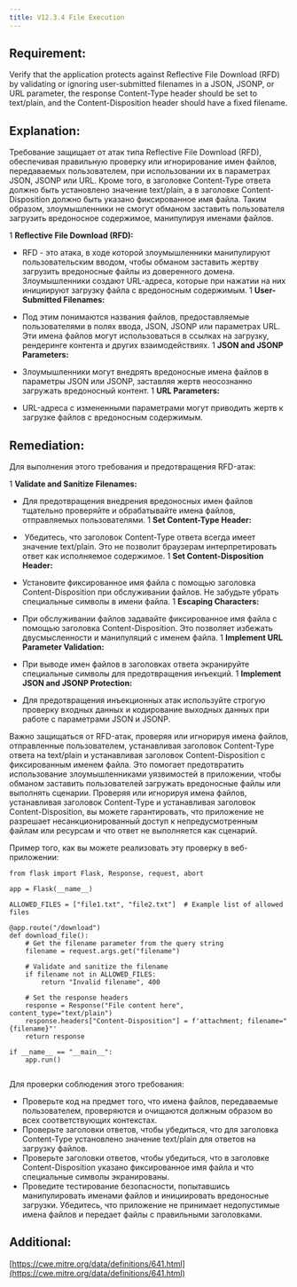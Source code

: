 ```yaml
---
title: V12.3.4 File Execution
---
```




## Requirement:

Verify that the application protects against Reflective File Download (RFD) by validating or ignoring user-submitted filenames in a JSON, JSONP, or URL parameter, the response Content-Type header should be set to text/plain, and the Content-Disposition header should have a fixed filename.

## Explanation:

Требование защищает от атак типа Reflective File Download (RFD), обеспечивая правильную проверку или игнорирование имен файлов, передаваемых пользователем, при использовании их в параметрах JSON, JSONP или URL. Кроме того, в заголовке Content-Type ответа должно быть установлено значение text/plain, а в заголовке Content-Disposition должно быть указано фиксированное имя файла. Таким образом, злоумышленники не смогут обманом заставить пользователя загрузить вредоносное содержимое, манипулируя именами файлов.

1 
**Reflective File Download (RFD):**

  - RFD - это атака, в ходе которой злоумышленники манипулируют пользовательским вводом, чтобы обманом заставить жертву загрузить вредоносные файлы из доверенного домена. Злоумышленники создают URL-адреса, которые при нажатии на них инициируют загрузку файла с вредоносным содержимым.
1 
**User-Submitted Filenames:**

  - Под этим понимаются названия файлов, предоставляемые пользователями в полях ввода, JSON, JSONP или параметрах URL. Эти имена файлов могут использоваться в ссылках на загрузку, рендеринге контента и других взаимодействиях.
1 
**JSON and JSONP Parameters:**

  - Злоумышленники могут внедрять вредоносные имена файлов в параметры JSON или JSONP, заставляя жертв неосознанно загружать вредоносный контент.
1 
**URL Parameters:**

  - URL-адреса с измененными параметрами могут приводить жертв к загрузке файлов с вредоносным содержимым.


## Remediation:

Для выполнения этого требования и предотвращения RFD-атак:

1 
**Validate and Sanitize Filenames:**

  - Для предотвращения внедрения вредоносных имен файлов тщательно проверяйте и обрабатывайте имена файлов, отправляемых пользователями.
1 
**Set Content-Type Header:**

  -  Убедитесь, что заголовок Content-Type ответа всегда имеет значение text/plain. Это не позволит браузерам интерпретировать ответ как исполняемое содержимое.
1 
**Set Content-Disposition Header:**

  - Установите фиксированное имя файла с помощью заголовка Content-Disposition при обслуживании файлов. Не забудьте убрать специальные символы в имени файла.
1 
**Escaping Characters:**

  - При обслуживании файлов задавайте фиксированное имя файла с помощью заголовка Content-Disposition. Это позволяет избежать двусмысленности и манипуляций с именем файла.
1 
**Implement URL Parameter Validation:**

  - При выводе имен файлов в заголовках ответа экранируйте специальные символы для предотвращения инъекций.
1 
**Implement JSON and JSONP Protection:**

  - Для предотвращения инъекционных атак используйте строгую проверку входных данных и кодирование выходных данных при работе с параметрами JSON и JSONP.


 Важно защищаться от RFD-атак, проверяя или игнорируя имена файлов, отправленные пользователем, устанавливая заголовок Content-Type ответа на text/plain и устанавливая заголовок Content-Disposition с фиксированным именем файла. Это помогает предотвратить использование злоумышленниками уязвимостей в приложении, чтобы обманом заставить пользователей загружать вредоносные файлы или выполнять сценарии. Проверяя или игнорируя имена файлов, устанавливая заголовок Content-Type и устанавливая заголовок Content-Disposition, вы можете гарантировать, что приложение не разрешает несанкционированный доступ к непредусмотренным файлам или ресурсам и что ответ не выполняется как сценарий. 

Пример того, как вы можете реализовать эту проверку в веб-приложении:


```
from flask import Flask, Response, request, abort

app = Flask(__name__)

ALLOWED_FILES = ["file1.txt", "file2.txt"]  # Example list of allowed files

@app.route("/download")
def download_file():
    # Get the filename parameter from the query string
    filename = request.args.get("filename")

    # Validate and sanitize the filename
    if filename not in ALLOWED_FILES:
        return "Invalid filename", 400

    # Set the response headers
    response = Response("File content here", content_type="text/plain")
    response.headers["Content-Disposition"] = f'attachment; filename="{filename}"'
    return response

if __name__ == "__main__":
    app.run()
  
```


Для проверки соблюдения этого требования:

- Проверьте код на предмет того, что имена файлов, передаваемые пользователем, проверяются и очищаются должным образом во всех соответствующих контекстах.
- Проверьте заголовки ответов, чтобы убедиться, что для заголовка Content-Type установлено значение text/plain для ответов на загрузку файлов.
- Проверьте заголовки ответов, чтобы убедиться, что в заголовке Content-Disposition указано фиксированное имя файла и что специальные символы экранированы.
- Проведите тестирование безопасности, попытавшись манипулировать именами файлов и инициировать вредоносные загрузки. Убедитесь, что приложение не принимает недопустимые имена файлов и передает файлы с правильными заголовками.




## Additional:

[https://cwe.mitre.org/data/definitions/641.html](https://cwe.mitre.org/data/definitions/641.html)




